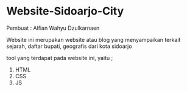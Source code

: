 # Website-Sidoarjo-City
Pembuat : Alfian Wahyu Dzulkarnaen

Website ini merupakan website atau blog yang menyampaikan terkait sejarah, daftar bupati, geografis dari kota sidoarjo

tool yang terdapat pada website ini, yaitu ;

1. HTML
2. CSS
3. JS

